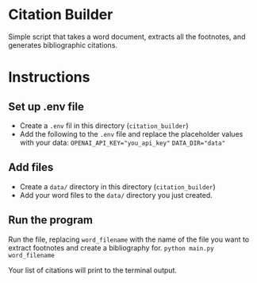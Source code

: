 # Citation Builder

Simple script that takes a word document, extracts all the footnotes, and generates bibliographic citations.

# Instructions

## Set up .env file
- Create a `.env` fil in this directory (`citation_builder`)
- Add the following to the `.env` file and replace the placeholder values with your data:
`OPENAI_API_KEY="you_api_key"`
`DATA_DIR="data"`

## Add files
- Create a `data/` directory in this directory (`citation_builder`)
- Add your word files to the `data/` directory you just created.

## Run the program

Run the file, replacing `word_filename` with the name of the file you want to extract footnotes and create a bibliography for.
`python main.py word_filename`

Your list of citations will print to the terminal output.

